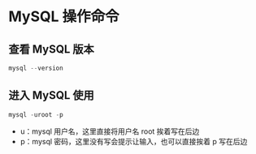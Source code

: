 # MySQL 操作命令

## 查看 MySQL 版本
``` js
mysql --version
```

## 进入 MySQL 使用
``` js
mysql -uroot -p
```
- u：mysql 用户名，这里直接将用户名 root 挨着写在后边
- p：mysql 密码，这里没有写会提示让输入，也可以直接挨着 p 写在后边